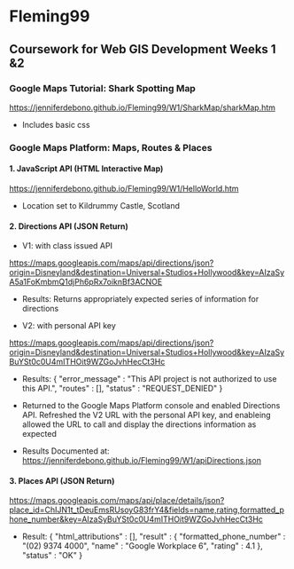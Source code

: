 # Fleming99
## Coursework for Web GIS Development Weeks 1 &2

### Google Maps Tutorial: Shark Spotting Map

https://jenniferdebono.github.io/Fleming99/W1/SharkMap/sharkMap.htm

* Includes basic css 




### Google Maps Platform: Maps, Routes & Places

#### 1. JavaScript API (HTML Interactive Map)

https://jenniferdebono.github.io/Fleming99/W1/HelloWorld.htm

* Location set to Kildrummy Castle, Scotland




#### 2. Directions API (JSON Return)

* V1: with class issued API

https://maps.googleapis.com/maps/api/directions/json?origin=Disneyland&destination=Universal+Studios+Hollywood&key=AIzaSyA5a1FoKmbmQ1djPh6pRx7oiknBf3ACNOE

* Results: Returns appropriately expected series of information for directions

* V2: with personal API key

https://maps.googleapis.com/maps/api/directions/json?origin=Disneyland&destination=Universal+Studios+Hollywood&key=AIzaSyBuYSt0c0U4mITHOit9WZGoJvhHecCt3Hc

- Results:
   {
      "error_message" : "This API project is not authorized to use this API.",
      "routes" : [],
      "status" : "REQUEST_DENIED"
   }

- Returned to the Google Maps Platform console and enabled Directions API. Refreshed the V2 URL with the personal API key, and enableing allowed the URL to call and
display the directions information as expected

- Results Documented at: 
https://jenniferdebono.github.io/Fleming99/W1/apiDirections.json




#### 3. Places API (JSON Return)
https://maps.googleapis.com/maps/api/place/details/json?place_id=ChIJN1t_tDeuEmsRUsoyG83frY4&fields=name,rating,formatted_phone_number&key=AIzaSyBuYSt0c0U4mITHOit9WZGoJvhHecCt3Hc

- Result:
   {
      "html_attributions" : [],
      "result" : {
         "formatted_phone_number" : "(02) 9374 4000",
         "name" : "Google Workplace 6",
         "rating" : 4.1
      },
      "status" : "OK"
   }